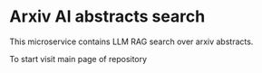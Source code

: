 # Arxiv AI abstracts search

This microservice contains LLM RAG search over arxiv abstracts.

To start visit main page of repository
